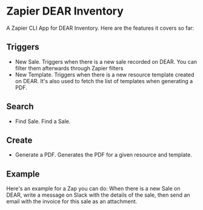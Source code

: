 # Zapier DEAR Inventory

A Zapier CLI App for DEAR Inventory. Here are the features it covers so far:

## Triggers
- New Sale. Triggers when there is a new sale recorded on DEAR. You can filter them afterwards through Zapier filters
- New Template. Triggers when there is a new resource template created on DEAR. It's also used to fetch the list of templates when generating a PDF.

## Search
- Find Sale. Find a Sale.

## Create
- Generate a PDF. Generates the PDF for a given resource and template.

## Example
Here's an example for a Zap you can do:
When there is a new Sale on DEAR, write a message on Slack with the details of the sale, then send an email with the invoice for this sale as an attachment.

